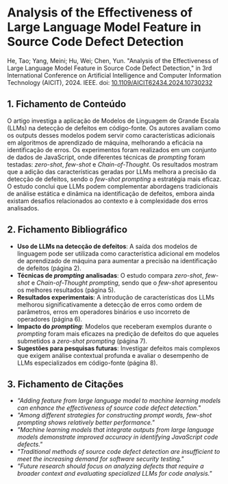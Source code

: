 # Analysis of the Effectiveness of Large Language Model Feature in Source Code Defect Detection

He, Tao; Yang, Meini; Hu, Wei; Chen, Yun. "Analysis of the Effectiveness of Large Language Model Feature in Source Code Defect Detection," in 3rd International Conference on Artificial Intelligence and Computer Information Technology (AICIT), 2024. 
IEEE. doi: [10.1109/AICIT62434.2024.10730232](https://doi.org/10.1109/AICIT62434.2024.10730232)

## 1. Fichamento de Conteúdo

O artigo investiga a aplicação de Modelos de Linguagem de Grande Escala (LLMs) na detecção de defeitos em código-fonte. Os autores avaliam como os outputs desses modelos podem servir como características adicionais em algoritmos de aprendizado de máquina,
melhorando a eficácia na identificação de erros. Os experimentos foram realizados em um conjunto de dados de JavaScript, onde diferentes técnicas de _prompting_ foram testadas: _zero-shot_, _few-shot_ e _Chain-of-Thought_.
Os resultados mostram que a adição das características geradas por LLMs melhora a precisão da detecção de defeitos, sendo o _few-shot prompting_ a estratégia mais eficaz. O estudo conclui que LLMs podem complementar abordagens tradicionais de análise estática e dinâmica na identificação de defeitos,
embora ainda existam desafios relacionados ao contexto e à complexidade dos erros analisados.

## 2. Fichamento Bibliográfico

* **Uso de LLMs na detecção de defeitos**: A saída dos modelos de linguagem pode ser utilizada como característica adicional em modelos de aprendizado de máquina para aumentar a precisão na identificação de defeitos (página 2).
* **Técnicas de _prompting_ analisadas**: O estudo compara _zero-shot_, _few-shot_ e _Chain-of-Thought prompting_, sendo que o _few-shot_ apresentou os melhores resultados (página 5).
* **Resultados experimentais**: A introdução de características dos LLMs melhorou significativamente a detecção de erros como ordem de parâmetros, erros em operadores binários e uso incorreto de operadores (página 6).
* **Impacto do _prompting_**: Modelos que receberam exemplos durante o _prompting_ foram mais eficazes na predição de defeitos do que aqueles submetidos a _zero-shot prompting_ (página 7).
* **Sugestões para pesquisas futuras**: Investigar defeitos mais complexos que exigem análise contextual profunda e avaliar o desempenho de LLMs especializados em código-fonte (página 8).

## 3. Fichamento de Citações

* _"Adding feature from large language model to machine learning models can enhance the effectiveness of source code defect detection."_
* _"Among different strategies for constructing prompt words, few-shot prompting shows relatively better performance."_
* _"Machine learning models that integrate outputs from large language models demonstrate improved accuracy in identifying JavaScript code defects."_
* _"Traditional methods of source code defect detection are insufficient to meet the increasing demand for software security testing."_
* _"Future research should focus on analyzing defects that require a broader context and evaluating specialized LLMs for code analysis."_
